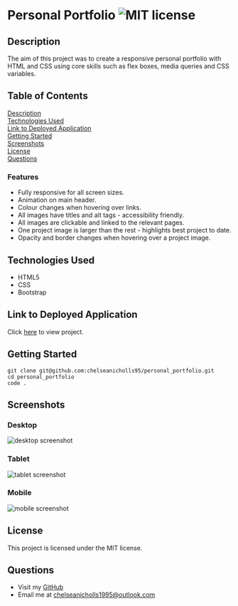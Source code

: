 # Personal Portfolio ![MIT license](https://img.shields.io/badge/license-MIT-green)

## Description

The aim of this project was to create a responsive personal portfolio with HTML and CSS using core skills such as flex boxes, media queries and CSS variables.

## Table of Contents

[Description](#description)  
[Technologies Used](#technologies-used)  
[Link to Deployed Application](#link-to-deployed-application)  
[Getting Started](#getting-started)  
[Screenshots](#screenshots)  
[License](#license)  
[Questions](#questions)

### Features

- Fully responsive for all screen sizes.
- Animation on main header.
- Colour changes when hovering over links.
- All images have titles and alt tags - accessibility friendly.
- All images are clickable and linked to the relevant pages.
- One project image is larger than the rest - highlights best project to date.
- Opacity and border changes when hovering over a project image.

## Technologies Used

- HTML5
- CSS
- Bootstrap

## Link to Deployed Application

Click [here](https://chelseanicholls95.github.io/personal_portfolio/) to view project.

## Getting Started

```
git clone git@github.com:chelseanicholls95/personal_portfolio.git
cd personal_portfolio
code .
```

## Screenshots

### Desktop

![desktop screenshot](assets/screenshot/desktop.png)

### Tablet

![tablet screenshot](assets/screenshot/tablet.png)

### Mobile

![mobile screenshot](assets/screenshot/mobile.png)

## License

This project is licensed under the MIT license.

## Questions

- Visit my [GitHub](https://github.com/chelseanicholls95)
- Email me at chelseanicholls1995@outlook.com
